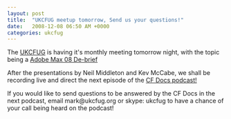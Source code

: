 ```yaml
---
layout: post
title:  "UKCFUG meetup tomorrow, Send us your questions!"
date:   2008-12-08 06:50 AM +0000
categories: ukcfug
---
```

<p>The <a href="http://www.ukcfug.org/">UKCFUG</a> is having it's monthly meeting tomorrow night, with the topic being a <a href="http://www.ukcfug.org/post.cfm/max-de-brief">Adobe Max 08 De-brief</a></p>
<p>After the presentations by Neil Middleton and Kev McCabe, we shall be recording live and direct the next episode of the <a href="http://itunes.apple.com/WebObjects/MZStore.woa/wa/viewPodcast?id=152536611">CF Docs podcast! </a></p>
<p>If you would like to send questions to be answered by the CF Docs in the next podcast, email mark@ukcfug.org or skype: ukcfug to have a chance of your call being heard on the podcast! </p>